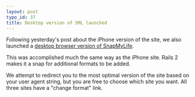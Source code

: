 ```yaml
--- 
layout: post
typo_id: 37
title: Desktop version of SML launched
---
```

Following yesterday's post about the iPhone version of the site, we also launched a [desktop browser version of SnapMyLife](http://www.snapmylife.com).

This was accomplished much the same way as the iPhone site. Rails 2 makes it a snap for additional formats to be added. 

We attempt to redirect you to the most optimal version of the site based on your user agent string, but you are free to choose which site you want. All three sites have a "change format" link.
